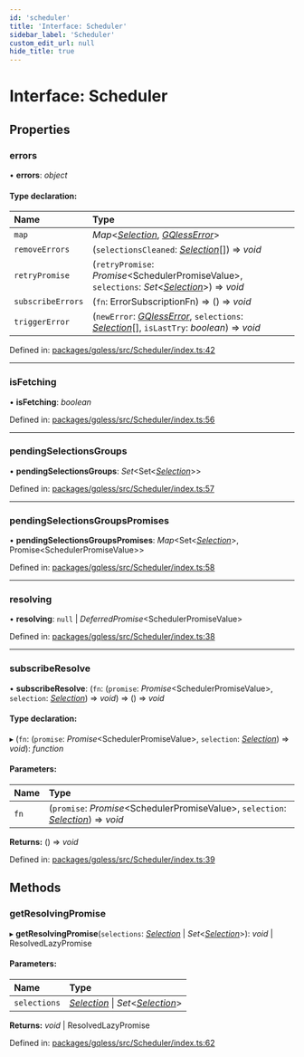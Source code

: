 ```yaml
---
id: 'scheduler'
title: 'Interface: Scheduler'
sidebar_label: 'Scheduler'
custom_edit_url: null
hide_title: true
---
```


# Interface: Scheduler

## Properties

### errors

• **errors**: _object_

#### Type declaration:

| Name              | Type                                                                                                                                               |
| :---------------- | :------------------------------------------------------------------------------------------------------------------------------------------------- |
| `map`             | _Map_<[_Selection_](../classes/selection.md), [_GQlessError_](../classes/gqlesserror.md)\>                                                         |
| `removeErrors`    | (`selectionsCleaned`: [_Selection_](../classes/selection.md)[]) => _void_                                                                          |
| `retryPromise`    | (`retryPromise`: _Promise_<SchedulerPromiseValue\>, `selections`: _Set_<[_Selection_](../classes/selection.md)\>) => _void_                        |
| `subscribeErrors` | (`fn`: ErrorSubscriptionFn) => () => _void_                                                                                                        |
| `triggerError`    | (`newError`: [_GQlessError_](../classes/gqlesserror.md), `selections`: [_Selection_](../classes/selection.md)[], `isLastTry`: _boolean_) => _void_ |

Defined in: [packages/gqless/src/Scheduler/index.ts:42](https://github.com/PabloSzx/gqless/blob/master/packages/gqless/src/Scheduler/index.ts#L42)

---

### isFetching

• **isFetching**: _boolean_

Defined in: [packages/gqless/src/Scheduler/index.ts:56](https://github.com/PabloSzx/gqless/blob/master/packages/gqless/src/Scheduler/index.ts#L56)

---

### pendingSelectionsGroups

• **pendingSelectionsGroups**: _Set_<Set<[_Selection_](../classes/selection.md)\>\>

Defined in: [packages/gqless/src/Scheduler/index.ts:57](https://github.com/PabloSzx/gqless/blob/master/packages/gqless/src/Scheduler/index.ts#L57)

---

### pendingSelectionsGroupsPromises

• **pendingSelectionsGroupsPromises**: _Map_<Set<[_Selection_](../classes/selection.md)\>, Promise<SchedulerPromiseValue\>\>

Defined in: [packages/gqless/src/Scheduler/index.ts:58](https://github.com/PabloSzx/gqless/blob/master/packages/gqless/src/Scheduler/index.ts#L58)

---

### resolving

• **resolving**: `null` \| _DeferredPromise_<SchedulerPromiseValue\>

Defined in: [packages/gqless/src/Scheduler/index.ts:38](https://github.com/PabloSzx/gqless/blob/master/packages/gqless/src/Scheduler/index.ts#L38)

---

### subscribeResolve

• **subscribeResolve**: (`fn`: (`promise`: _Promise_<SchedulerPromiseValue\>, `selection`: [_Selection_](../classes/selection.md)) => _void_) => () => _void_

#### Type declaration:

▸ (`fn`: (`promise`: _Promise_<SchedulerPromiseValue\>, `selection`: [_Selection_](../classes/selection.md)) => _void_): _function_

#### Parameters:

| Name | Type                                                                                                          |
| :--- | :------------------------------------------------------------------------------------------------------------ |
| `fn` | (`promise`: _Promise_<SchedulerPromiseValue\>, `selection`: [_Selection_](../classes/selection.md)) => _void_ |

**Returns:** () => _void_

Defined in: [packages/gqless/src/Scheduler/index.ts:39](https://github.com/PabloSzx/gqless/blob/master/packages/gqless/src/Scheduler/index.ts#L39)

## Methods

### getResolvingPromise

▸ **getResolvingPromise**(`selections`: [_Selection_](../classes/selection.md) \| _Set_<[_Selection_](../classes/selection.md)\>): _void_ \| ResolvedLazyPromise

#### Parameters:

| Name         | Type                                                                                     |
| :----------- | :--------------------------------------------------------------------------------------- |
| `selections` | [_Selection_](../classes/selection.md) \| _Set_<[_Selection_](../classes/selection.md)\> |

**Returns:** _void_ \| ResolvedLazyPromise

Defined in: [packages/gqless/src/Scheduler/index.ts:62](https://github.com/PabloSzx/gqless/blob/master/packages/gqless/src/Scheduler/index.ts#L62)
